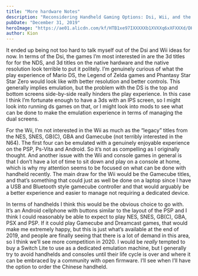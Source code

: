 ```yaml
---
title: "More hardware Notes"
description: "Reconsidering Handheld Gaming Options: Dsi, Wii, and the Rise of Android Handhelds"
pubDate: "December 31, 2019"
heroImage: "https://ae01.alicdn.com/kf/HTB1xe97IXXXXXb1XVXXq6xXFXXXd/DHL-Fast-Delivery-Much-78P01-Game-Cell-Phone-MTK6592-Octa-Core-Android-4-2-5-Inch.jpg"
author: Kion
---
```


It ended up being not too hard to talk myself out of the Dsi and Wii ideas for now. In terms of the Dsi, the games I’m most interested in are the 3d titles for for the NDS, and 3d titles on the native hardware and the native resolution look terrible to put it politely. I’m genuinely curious of what the play experience of Mario DS, the Legend of Zelda games and Phantasy Star Star Zero would look like with better resolution and better controls. This generally implies emulation, but the problem with the DS is the top and bottom screens side-by-side really hinders the play experience. In this case I think I’m fortunate enough to have a 3ds with an IPS screen, so I might look into running ds games on that, or I might look into mods to see what can be done to make the emulation experience in terms of managing the dual screens.

For the Wii, I’m not interested in the Wii as much as the “legacy” titles from the NES, SNES, GB(C), GBA and Gamecube (not terribly interested in the N64). The first four can be emulated with a genuinely enjoyable experience on the PSP, Ps-Vita and Android. So it’s not as compelling as I originally thought. And another issue with the Wii and console games in general is that I don’t have a lot of time to sit down and play on a console at home, which is why my attention seems to be focused on what can be done with handheld recently. The main draw for the Wii would be the Gamecube titles, and that’s something that could just as well be done on a laptop since I have a USB and Bluetooth style gamecube controller and that would arguably be a better experience and easier to manage not requiring a dedicated device.

In terms of handhelds I think this would be the obvious choice to go with. It’s an Android cellphone with buttons similar to the layout of the PSP and I think I could reasonably be able to expect to play NES, SNES, GB(C), GBA, PSX and PSP. If it could play Gamecube and Dreamcast games, that would make me extremely happy, but this is just what’s available at the end of 2019, and people are finally seeing that there is a lot of demand in this area, so I think we’ll see more competition in 2020. I would be _really_ tempted to buy a Switch Lite to use as a dedicated emulation machine, but I generally try to avoid handhelds and consoles until their life cycle is over and where it can be embraced by a community with open firmware. I’ll see when I’ll have the option to order the Chinese handheld.